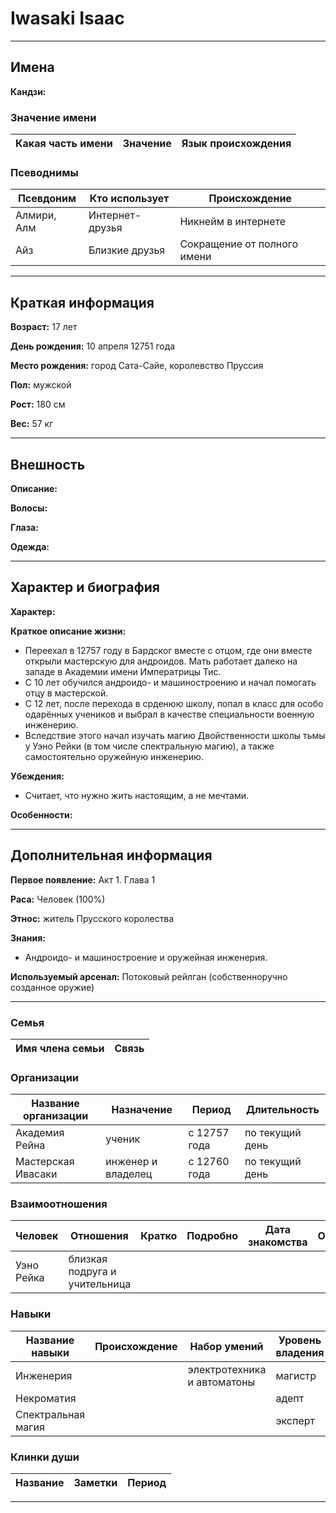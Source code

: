 # Iwasaki Isaac

---

## Имена

**Кандзи:**

### Значение имени

| Какая часть имени | Значение | Язык происхождения |
| ----------------- | -------- | ------------------ |

### Псеводнимы

| Псевдоним   | Кто использует  | Происхождение               |
| ----------- | --------------- | --------------------------- |
| Алмири, Алм | Интернет-друзья | Никнейм в интернете         |
| Айз         | Близкие друзья  | Сокращение от полного имени |

---

## Краткая информация

**Возраст:** 17 лет

**День рождения:** 10 апреля 12751 года

**Место рождения:** город Сата-Сайе, королевство Пруссия

**Пол:** мужской

**Рост:** 180 см

**Вес:** 57 кг

---

## Внешность

**Описание:**

**Волосы:**

**Глаза:**

**Одежда:**

---

## Характер и биография

**Характер:**

**Краткое описание жизни:**
+ Переехал в 12757 году в Бардског вместе с отцом, где они вместе открыли мастерскую для андроидов. Мать работает далеко на западе в Академии имени Императрицы Тис.
+ С 10 лет обучился андроидо- и машиностроению и начал помогать отцу в мастерской.
+ С 12 лет, после перехода в срденюю школу, попал в класс для особо одарённых учеников и выбрал в качестве специальности военную инженерию. 
+ Вследствие этого начал изучать магию Двойственности школы тьмы у Уэно Рейки (в том числе спектральную магию), а также самостоятельно оружейную инженерию.

**Убеждения:**
+ Считает, что нужно жить настоящим, а не мечтами.

**Особенности:**

---

## Дополнительная информация

**Первое появление:** Акт 1. Глава 1

**Раса:** Человек (100%)

**Этнос:** житель Прусского королества

**Знания:** 
+ Андроидо- и машиностроение и оружейная инженерия.

**Используемый арсенал:** Потоковый рейлган (собственноручно созданное оружие)

---

### Семья

| Имя члена семьи | Связь |
| --------------- | ----- |

### Организации

| Название организации | Назначение         | Период       | Длительность    |
| -------------------- | ------------------ | ------------ | --------------- |
| Академия Рейна       | ученик             | с 12757 года | по текущий день |
| Мастерская Ивасаки   | инженер и владелец | с 12760 года | по текущий день |

### Взаимоотношения

| Человек    | Отношения                     | Кратко | Подробно | Дата знакомства | Обстоятельства |
| ---------- | ----------------------------- | ------ | -------- | --------------- | -------------- |
| Уэно Рейка | близкая подруга и учительница |

### Навыки

| Название навыки    | Происхождение | Набор умений                | Уровень владения | Заметки |
| ------------------ | ------------- | --------------------------- | ---------------- | ------- |
| Инженерия          |               | электротехника и автоматоны | магистр          |
| Некроматия         |               |                             | адепт            |
| Спектральная магия |               |                             | эксперт          |

### Клинки души

| Название | Заметки | Период |
| -------- | ------- | ------ |

---
